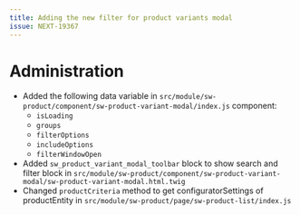 ```yaml
---
title: Adding the new filter for product variants modal
issue: NEXT-19367
---
```

# Administration
* Added the following data variable in `src/module/sw-product/component/sw-product-variant-modal/index.js` component:
  * `isLoading`
  * `groups`
  * `filterOptions`
  * `includeOptions`
  * `filterWindowOpen`
* Added `sw_product_variant_modal_toolbar` block to show search and filter block in `src/module/sw-product/component/sw-product-variant-modal/sw-product-variant-modal.html.twig`
* Changed `productCriteria` method to get configuratorSettings of productEntity in `src/module/sw-product/page/sw-product-list/index.js`

